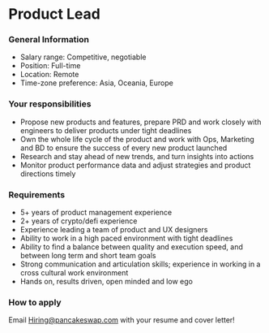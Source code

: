 # Product Lead

### General Information

* Salary range: Competitive, negotiable
* Position: Full-time
* Location: Remote
* Time-zone preference: Asia, Oceania, Europe 

### Your responsibilities

* Propose new products and features, prepare PRD and work closely with engineers to deliver products under tight deadlines 
* Own the whole life cycle of the product and work with Ops, Marketing and BD to ensure the success of every new product launched 
* Research and stay ahead of new trends, and turn insights into actions 
* Monitor product performance data and adjust strategies and product directions timely

### Requirements 

* 5+ years of product management experience
* 2+ years of crypto/defi experience 
* Experience leading a team of product and UX designers 
* Ability to work in a high paced environment with tight deadlines
* Ability to find a balance between quality and execution speed, and between long term and short team goals
* Strong communication and articulation skills; experience in working in a cross cultural work environment
* Hands on, results driven, open minded and low ego 

### How to apply

Email Hiring@pancakeswap.com with your resume and cover letter!

